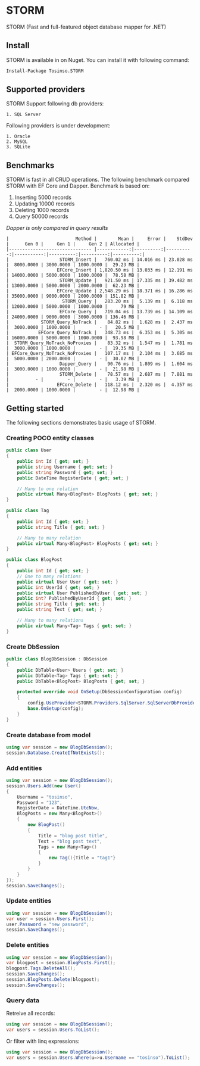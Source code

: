 # STORM
STORM (Fast and full-featured object database mapper for .NET)

## Install
STORM is available in on Nuget. You can install it with following command:

```sh
Install-Package Tosinso.STORM
```

## Supported providers
STORM Support following db providers:

    1. SQL Server

Following providers is under development:

    1. Oracle
    2. MySQL
    3. SQLite

## Benchmarks
STORM is fast in all CRUD operations. The following benchmark compared STORM with EF Core and Dapper. Benchmark is based on:

1. Inserting 5000 records
2. Updating 10000 records
3. Deleting 1000 records
4. Query 50000 records

<i>Dapper is only compared in query results</i>

```
|                         Method |        Mean |     Error |    StdDev |      Gen 0 |     Gen 1 |     Gen 2 | Allocated |
|------------------------------- |------------:|----------:|----------:|-----------:|----------:|----------:|----------:|
|                   STORM_Insert |   760.02 ms | 14.016 ms | 23.028 ms |  8000.0000 | 3000.0000 | 1000.0000 |  29.23 MB |
|                  EFCore_Insert | 1,820.50 ms | 13.033 ms | 12.191 ms | 14000.0000 | 5000.0000 | 1000.0000 |  78.58 MB |
|                   STORM_Update |   921.50 ms | 17.335 ms | 39.482 ms | 13000.0000 | 5000.0000 | 2000.0000 |  62.23 MB |
|                  EFCore_Update | 2,548.29 ms | 18.371 ms | 16.286 ms | 35000.0000 | 9000.0000 | 2000.0000 | 151.82 MB |
|                    STORM_Query |   283.20 ms |  5.139 ms |  6.118 ms | 12000.0000 | 5000.0000 | 1000.0000 |     79 MB |
|                   EFCore_Query |   719.04 ms | 13.739 ms | 14.109 ms | 24000.0000 | 9000.0000 | 3000.0000 | 136.46 MB |
|            STORM_Query_NoTrack |    84.82 ms |  1.628 ms |  2.437 ms |  3000.0000 | 1000.0000 |         - |   20.5 MB |
|           EFCore_Query_NoTrack |   348.73 ms |  6.353 ms |  5.305 ms | 16000.0000 | 5000.0000 | 1000.0000 |  93.98 MB |
|  STORM_Query_NoTrack_NoProxies |    83.32 ms |  1.547 ms |  1.781 ms |  3000.0000 | 1000.0000 |         - |  19.35 MB |
| EFCore_Query_NoTrack_NoProxies |   107.17 ms |  2.104 ms |  3.685 ms |  5000.0000 | 2000.0000 |         - |  30.02 MB |
|                   Dapper_Query |    90.76 ms |  1.809 ms |  1.604 ms |  3000.0000 | 1000.0000 |         - |  21.98 MB |
|                   STORM_Delete |    78.57 ms |  2.687 ms |  7.881 ms |          - |         - |         - |   3.39 MB |
|                  EFCore_Delete |   118.12 ms |  2.320 ms |  4.357 ms |  2000.0000 | 1000.0000 |         - |  12.98 MB |
```

## Getting started
The following sections demonstrates basic usage of STORM.

### Creating POCO entity classes

```cs
public class User
{
	public int Id { get; set; }
	public string Username { get; set; }
	public string Password { get; set; }
	public DateTime RegisterDate { get; set; }

	// Many to one relation
	public virtual Many<BlogPost> BlogPosts { get; set; }
}

public class Tag
{
	public int Id { get; set; }
	public string Title { get; set; }

	// Many to many relation
	public virtual Many<BlogPost> BlogPosts { get; set; }
}

public class BlogPost
{
	public int Id { get; set; }
	// One to many relations
	public virtual User User { get; set; }
	public int UserId { get; set; }
	public virtual User PublishedByUser { get; set; }
	public int? PublishedByUserId { get; set; }
	public string Title { get; set; }
	public string Text { get; set; }

	// Many to many relations
	public virtual Many<Tag> Tags { get; set; }
}
```

### Create DbSession

```cs
public class BlogDbSession : DbSession
{
    public DbTable<User> Users { get; set; }
    public DbTable<Tag> Tags { get; set; }
    public DbTable<BlogPost> BlogPosts { get; set; }

    protected override void OnSetup(DbSessionConfiguration config)
    {
        config.UseProvider<STORM.Providers.SqlServer.SqlServerDbProvider>("Data Source=.;Initial Catalog=BlogDb;Integrated Security=true;MultipleActiveResultSets=True");
        base.OnSetup(config);
    }
}
```

### Create database from model

```cs
using var session = new BlogDbSession();
session.Database.CreateIfNotExists();
```

### Add entities

```cs
using var session = new BlogDbSession();
session.Users.Add(new User()
{
    Username = "tosinso",
    Password = "123",
    RegisterDate = DateTime.UtcNow,
    BlogPosts = new Many<BlogPost>()
    {
        new BlogPost()
        {
            Title = "blog post title",
            Text = "blog post text",
            Tags = new Many<Tag>()
            {
                new Tag(){Title = "tag1"}
            }
        }
    }
});
session.SaveChanges();
```

### Update entities

```cs
using var session = new BlogDbSession();
var user = session.Users.First();
user.Password = "new password";
session.SaveChanges();
```

### Delete entities

```cs
using var session = new BlogDbSession();
var blogpost = session.BlogPosts.First();
blogpost.Tags.DeleteAll();
session.SaveChanges();
session.BlogPosts.Delete(blogpost);
session.SaveChanges();
```

### Query data

Retreive all records:
```cs
using var session = new BlogDbSession();
var users = session.Users.ToList();
```

Or filter with linq expressions:

```cs
using var session = new BlogDbSession();
var users = session.Users.Where(u=>u.Username == "tosinso").ToList();
```
